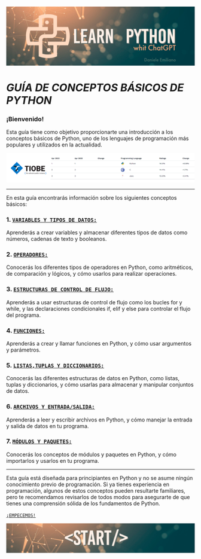 <p align="center">
  <img src="../src/Learn-python.png">
</p>


# ***GUÍA DE CONCEPTOS BÁSICOS DE PYTHON***

### **¡Bienvenido!**<br>
Esta guía tiene como objetivo proporcionarte una introducción a los conceptos básicos de Python, uno de los lenguajes de programación más populares y utilizados en la actualidad.

<p align="center">
  <img src="../src/ranking01.png">
</p>

---

En esta guía encontrarás información sobre los siguientes conceptos básicos:


### 1. **[`VARIABLES Y TIPOS DE DATOS:`](https://github.com/emilianod98/PythonChallenges-LowLevel/blob/main/conceptos_basicos/01-Variables%26TiposDeDatos.md)** 
Aprenderás a crear variables y almacenar diferentes tipos de datos como números, cadenas de texto y booleanos.

### 2. **[`OPERADORES:`](https://github.com/emilianod98/PythonChallenges-LowLevel/blob/main/conceptos_basicos/02-Operadores.md)** 
Conocerás los diferentes tipos de operadores en Python, como aritméticos, de comparación y lógicos, y cómo usarlos para realizar operaciones.

### 3. **[`ESTRUCTURAS DE CONTROL DE FLUJO:`](https://github.com/emilianod98/PythonChallenges-LowLevel/blob/main/conceptos_basicos/03-EstructurasdeControldeFlujo.md)** 
Aprenderás a usar estructuras de control de flujo como los bucles for y while, y las declaraciones condicionales if, elif y else para controlar el flujo del programa.

### 4. **[`FUNCIONES:`](https://github.com/emilianod98/PythonChallenges-LowLevel/blob/main/conceptos_basicos/04-Funciones.md)** 
Aprenderás a crear y llamar funciones en Python, y cómo usar argumentos y parámetros.

### 5. **[`LISTAS,TUPLAS Y DICCIONARIOS:`](https://github.com/emilianod98/PythonChallenges-LowLevel/blob/main/conceptos_basicos/05-ListasTuplasYDiccionarios.md)** 
Conocerás las diferentes estructuras de datos en Python, como listas, tuplas y diccionarios, y cómo usarlas para almacenar y manipular conjuntos de datos.

### 6. **[`ARCHIVOS Y ENTRADA/SALIDA:`](https://github.com/emilianod98/PythonChallenges-LowLevel/blob/main/conceptos_basicos/06-ArchivosEntradaSalida.md)** 
Aprenderás a leer y escribir archivos en Python, y cómo manejar la entrada y salida de datos en tu programa.

### 7. **[`MÓDULOS Y PAQUETES:`](https://github.com/emilianod98/PythonChallenges-LowLevel/blob/main/conceptos_basicos/07-ModulosPaquetes.md)** 
Conocerás los conceptos de módulos y paquetes en Python, y cómo importarlos y usarlos en tu programa.

---

Esta guía está diseñada para principiantes en Python y no se asume ningún conocimiento previo de programación. Si ya tienes experiencia en programación, algunos de estos conceptos pueden resultarte familiares, pero te recomendamos revisarlos de todos modos para asegurarte de que tienes una comprensión sólida de los fundamentos de Python.


[`¡EMPECEMOS!`](https://github.com/emilianod98/PythonChallenges-LowLevel/blob/main/conceptos_basicos/01-Variables%26TiposDeDatos.md)

<p align="center">
  <img src="../src/start.png">
</p>